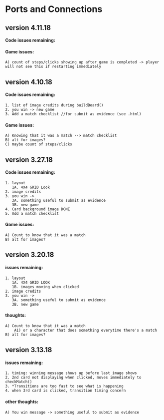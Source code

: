 # Ports and Connections
## version 4.11.18
#### Code issues remaining:
#### Game issues:
    A) count of steps/clicks showing up after game is completed -> player will not see this if restarting immediately

## version 4.10.18
#### Code issues remaining:
    1. list of image credits during buildBoard()
    2. you win -> new game
    3. Add a match checklist //for submit as evidence (see .html)
#### Game issues:
    A) Knowing that it was a match --> match checklist
    B) alt for images?
    C) maybe count of steps/clicks 
    
## version 3.27.18
#### Code issues remaining:
    1. layout
       1A. 4X4 GRID Look
    2. image credits
    3. you win -> 
       3A. something useful to submit as evidence
       3B. new game
    4. Card background image DONE
    5. Add a match checklist
    
#### Game issues:
    A) Count to know that it was a match
    B) alt for images?

## version 3.20.18
#### issues remaining:
    1. layout
       1A. 4X4 GRID LOOK
       1B. images moving when clicked
    2. image credits
    3. you win -> 
       3A. something useful to submit as evidence
       3B. new game
#### thoughts:
    A) Count to know that it was a match
        A1) or a character that does something everytime there's a match
    B) alt for images?

## version 3.13.18
#### issues remaining:
    1. timing: winning message shows up before last image shows
    2. 2nd card not displaying when clicked, moves immediately to checkMatch()
    3. *Transitions are too fast to see what is happening
    4. when 3rd card is clicked, transition timing concern
#### other thoughts:
    A) You win message -> something useful to submit as evidence
